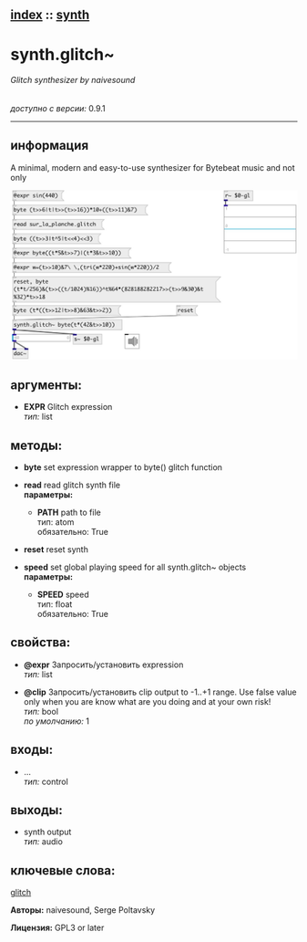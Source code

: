 [index](index.html) :: [synth](category_synth.html)
---

# synth.glitch~

###### Glitch synthesizer by naivesound

*доступно с версии:* 0.9.1

---


## информация
A minimal, modern and easy-to-use synthesizer for Bytebeat music and not only


[![example](../examples/img/synth.glitch~.jpg)](../examples/pd/synth.glitch~.pd)



## аргументы:

* **EXPR**
Glitch expression<br>
_тип:_ list<br>



## методы:

* **byte**
set expression wrapper to byte() glitch function<br>

* **read**
read glitch synth file<br>
  __параметры:__
  - **PATH** path to file<br>
    тип: atom <br>
    обязательно: True <br>

* **reset**
reset synth<br>

* **speed**
set global playing speed for all synth.glitch~ objects<br>
  __параметры:__
  - **SPEED** speed<br>
    тип: float <br>
    обязательно: True <br>




## свойства:

* **@expr** 
Запросить/установить expression<br>
_тип:_ list<br>

* **@clip** 
Запросить/установить clip output to -1..+1 range. Use false value only when you are know what are
you doing and at your own risk!<br>
_тип:_ bool<br>
_по умолчанию:_ 1<br>



## входы:

* ...<br>
_тип:_ control



## выходы:

* synth output<br>
_тип:_ audio



## ключевые слова:

[glitch](keywords/glitch.html)






**Авторы:** naivesound, Serge Poltavsky




**Лицензия:** GPL3 or later





